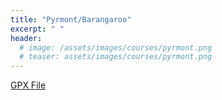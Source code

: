 ```yaml
---
title: "Pyrmont/Barangaroo"
excerpt: " "
header:
  # image: /assets/images/courses/pyrmont.png
  # teaser: assets/images/courses/pyrmont.png
---
```


<div class="strava-embed-placeholder" data-embed-type="route" data-embed-id="3242792450463621088" data-full-width="true" data-style="standard" data-map-hash="12.88/-33.86457/151.19933" data-club-id="109154" data-from-embed="true"></div><script src="https://strava-embeds.com/embed.js"></script>

<a href="\assets\gpx_files\pyrmont-barangaroo.gpx">GPX File</a>
